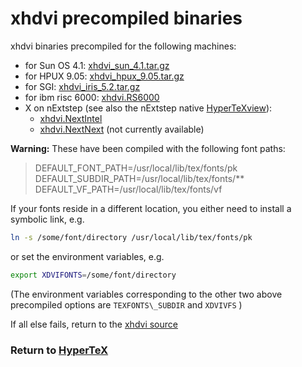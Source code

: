 # xhdvi precompiled binaries

xhdvi binaries precompiled for the following machines:

*   for Sun OS 4.1: [xhdvi\_sun\_4.1.tar.gz](xhdvi_sun_4.1.tar.gz)
*   for HPUX 9.05: [xhdvi\_hpux\_9.05.tar.gz](xhdvi_hpux_9.05.tar.gz)
*   for SGI: [xhdvi\_iris\_5.2.tar.gz](xhdvi_iris_5.2.tar.gz)
*   for ibm risc 6000: [xhdvi.RS6000](ftp://snorri.chem.washington.edu/pub/hypertex/xhdvi.RS6000)
*   X on nExtstep (see also the nExtstep native [HyperTeXview](../HyperTeXview.tar.gz)):
    *   [xhdvi.NextIntel](ftp://snorri.chem.washington.edu/pub/hypertex/xhdvi.NextIntel)
    *   [xhdvi.NextNext](ftp://snorri.chem.washington.edu/pub/hypertex/xhdvi.NextNext) (not currently available)

**Warning:** These have been compiled with the following font paths:  

> DEFAULT\_FONT\_PATH=/usr/local/lib/tex/fonts/pk  
> DEFAULT\_SUBDIR\_PATH=/usr/local/lib/tex/fonts/\*\*  
> DEFAULT\_VF\_PATH=/usr/local/lib/tex/fonts/vf

If your fonts reside in a different location, you either need to install a symbolic link, e.g.  

```bash
ln -s /some/font/directory /usr/local/lib/tex/fonts/pk
```

or set the environment variables, e.g.  
```bash
export XDVIFONTS=/some/font/directory
```
(The environment variables corresponding to the other two above precompiled options are `TEXFONTS\_SUBDIR` and `XDVIVFS` )

If all else fails, return to the [xhdvi source](../#xhdvisource)

### Return to [HyperTeX](../)